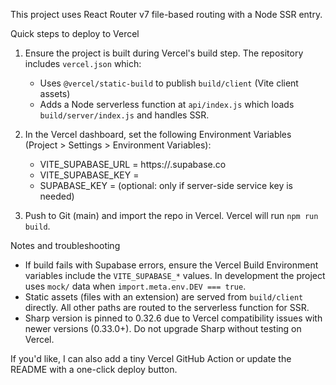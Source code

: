 This project uses React Router v7 file-based routing with a Node SSR entry.

Quick steps to deploy to Vercel

1. Ensure the project is built during Vercel's build step. The repository includes `vercel.json` which:
   - Uses `@vercel/static-build` to publish `build/client` (Vite client assets)
   - Adds a Node serverless function at `api/index.js` which loads `build/server/index.js` and handles SSR.

2. In the Vercel dashboard, set the following Environment Variables (Project > Settings > Environment Variables):
   - VITE_SUPABASE_URL = https://<your-project>.supabase.co
   - VITE_SUPABASE_KEY = <your-anon-or-public-key>
   - SUPABASE_KEY = <your-service-role-key> (optional: only if server-side service key is needed)

3. Push to Git (main) and import the repo in Vercel. Vercel will run `npm run build`.

Notes and troubleshooting

- If build fails with Supabase errors, ensure the Vercel Build Environment variables include the `VITE_SUPABASE_*` values. In development the project uses `mock/` data when `import.meta.env.DEV === true`.
- Static assets (files with an extension) are served from `build/client` directly. All other paths are routed to the serverless function for SSR.
- Sharp version is pinned to 0.32.6 due to Vercel compatibility issues with newer versions (0.33.0+). Do not upgrade Sharp without testing on Vercel.

If you'd like, I can also add a tiny Vercel GitHub Action or update the README with a one-click deploy button.
